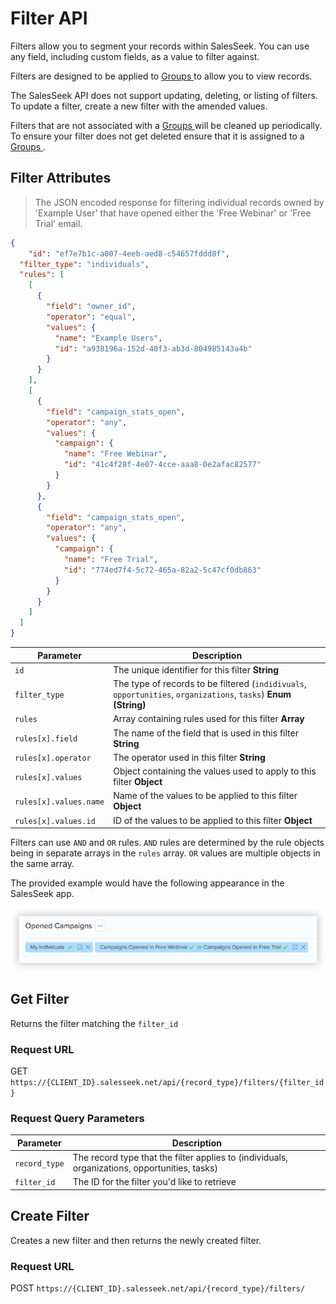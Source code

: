 # Filter API

Filters allow you to segment your records within SalesSeek. You can use any field, including custom fields, as a value to filter against. 

<div class="wrap">
  <p class="flash info">
    Filters are designed to be applied to <a href="#groups-api"> Groups </a> to allow you to view records.
  </p>
</div>

<div class="wrap">
  <p class="flash info">
    The SalesSeek API does not support updating, deleting, or listing of filters. To update a filter, create a new filter with the amended values.
  </p>
</div>

<div class="wrap">
  <p class="flash warn">
  	Filters that are not associated with a <a href="#groups-api"> Groups </a> will be cleaned up periodically. To ensure your filter does not get deleted ensure that it is assigned to a <a href="#groups-api"> Groups </a>.
  </p>
</div>

## Filter Attributes

> The JSON encoded response for filtering individual records owned by 'Example User' that have opened either the 'Free Webinar' or 'Free Trial' email.

```json
{
	"id": "ef7e7b1c-a007-4eeb-aed8-c54657fddd8f",
  "filter_type": "individuals",
  "rules": [
    [
      {
        "field": "owner_id",
        "operator": "equal",
        "values": {
          "name": "Example Users",
          "id": "a938196a-152d-40f3-ab3d-804985143a4b"
        }
      }
    ],
    [
      {
        "field": "campaign_stats_open",
        "operator": "any",
        "values": {
          "campaign": {
            "name": "Free Webinar",
            "id": "41c4f28f-4e07-4cce-aaa8-0e2afac82577"
          }
        }
      },
      {
        "field": "campaign_stats_open",
        "operator": "any",
        "values": {
          "campaign": {
            "name": "Free Trial",
            "id": "774ed7f4-5c72-465a-82a2-5c47cf0db863"
          }
        }
      }
    ]
  ]
}
```

Parameter |  Description
--------- | ------- 
`id`      | The unique identifier for this filter **String**
`filter_type` | The type of records to be filtered (`indidivuals`, `opportunities`, `organizations`, `tasks`) **Enum (String)**
`rules` | Array containing rules used for this filter **Array**
`rules[x].field` | The name of the field that is used in this filter **String**
`rules[x].operator` | The operator used in this filter **String**
`rules[x].values` | Object containing the values used to apply to this filter **Object**
`rules[x].values.name` | Name of the values to be applied to this filter **Object**
`rules[x].values.id` | ID of the values to be applied to this filter **Object**

Filters can use `AND` and `OR` rules. `AND` rules are determined by the rule objects being in separate arrays in the `rules` array. `OR` values are multiple objects in the same array. 

The provided example would have the following appearance in the SalesSeek app.

![Filter Example](../images/filter-example.png "Filter Example")

## Get Filter

Returns the filter matching the `filter_id`

### Request URL

<span class='verb get'>GET</span> `https://{CLIENT_ID}.salesseek.net/api/{record_type}/filters/{filter_id}`

### Request Query Parameters

Parameter |  Description
--------- | ------- 
`record_type` | The record type that the filter applies to (individuals, organizations, opportunities, tasks) 
`filter_id` | The ID for the filter you'd like to retrieve


## Create Filter

Creates a new filter and then returns the newly created filter.

### Request URL

<span class='verb post'>POST</span> `https://{CLIENT_ID}.salesseek.net/api/{record_type}/filters/`


